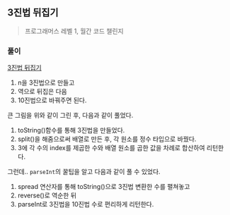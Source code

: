 ## 3진법 뒤집기

> 프로그래머스 레벨 1, 월간 코드 챌린지

### 풀이

[3진법 뒤집기](https://programmers.co.kr/learn/courses/30/lessons/68935?language=javascript)

1. n을 3진법으로 만들고
2. 역으로 뒤집은 다음
3. 10진법으로 바꿔주면 된다.

큰 그림을 위와 같이 그린 후, 다음과 같이 풀었다.

1. toString()함수를 통해 3진법을 만들었다.
2. split()을 해줌으로써 배열로 만든 후, 각 원소를 정수 타입으로 바꿨다.
3. 3에 각 수의 index를 제곱한 수와 배열 원소를 곱한 값을 차례로 합산하여 리턴한다.

그런데.. `parseInt`의 꿀팁을 알고 다음과 같이 풀 수 있었다.

1. spread 연산자를 통해 toString()으로 3진법 변환한 수를 펼쳐놓고
2. reverse()로 역순한 뒤
3. parseInt로 3진법을 10진법 수로 편리하게 리턴한다.
